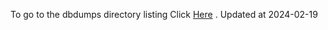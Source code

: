 To go to the dbdumps directory listing Click [Here](https://ipfs.io/ipfs/bafkreifso5iyoe2edyyy3stgtyg3ymnj6muwczy45j4mf254fb2dwabufu) . Updated at 2024-02-19